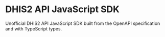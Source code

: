 # DHIS2 API JavaScript SDK

Unofficial DHIS2 API JavaScript SDK built from the OpenAPI specification and with TypeScript types.
